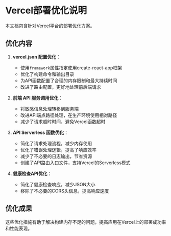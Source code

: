 # Vercel部署优化说明

本文档包含针对Vercel平台的部署优化方案。

## 优化内容

1. **vercel.json 配置优化**：

   - 使用`framework`属性指定使用create-react-app框架
   - 优化了构建命令和输出目录
   - 为API函数配置了合理的内存限制和最大持续时间
   - 改进了路由配置，更好地处理前后端请求

2. **前端 API 服务调用优化**：

   - 将敏感信息处理转移到服务端
   - 改进API端点路径处理，在生产环境使用相对路径
   - 减少了请求超时时间，避免Vercel函数超时

3. **API Serverless 函数优化**：

   - 简化了请求处理流程，减少内存使用
   - 优化了错误处理逻辑，提高了响应效率
   - 减少了不必要的日志输出，节省资源
   - 创建了API路由入口文件，支持Vercel的Serverless模式

4. **健康检查API优化**：
   - 简化了健康检查响应，减少JSON大小
   - 移除了不必要的CORS头信息，提高响应速度

## 优化成果

这些优化措施有助于解决构建内存不足的问题，提高应用在Vercel上的部署成功率和性能表现。
